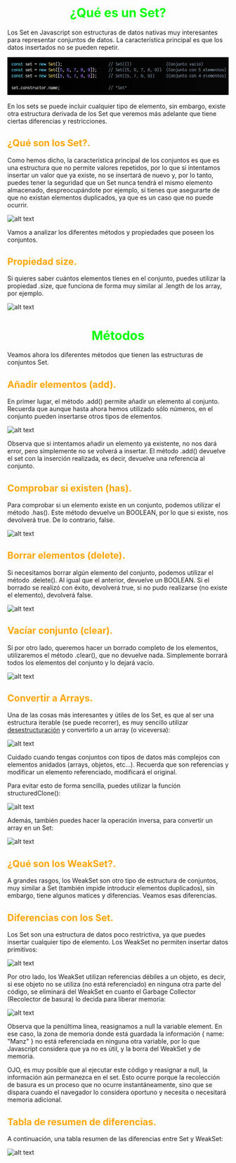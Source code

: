 # <span style="color:lime"><center>¿Qué es un Set?</center></span>

Los Set en Javascript son estructuras de datos nativas muy interesantes para representar conjuntos de datos. La característica principal es que los datos insertados no se pueden repetir.

![alt text](./imagenes-que-es-un-set/image.png)

En los sets se puede incluir cualquier tipo de elemento, sin embargo, existe otra estructura derivada de los Set que veremos más adelante que tiene ciertas diferencias y restricciones.

## <span style="color:orange">¿Qué son los Set?.</span>
Como hemos dicho, la característica principal de los conjuntos es que es una estructura que no permite valores repetidos, por lo que si intentamos insertar un valor que ya existe, no se insertará de nuevo y, por lo tanto, puedes tener la seguridad que un Set nunca tendrá el mismo elemento almacenado, despreocupándote por ejemplo, si tienes que asegurarte de que no existan elementos duplicados, ya que es un caso que no puede ocurrir.

![alt text](./imagenes-que-es-un-set/image.pngimage-1.png)

Vamos a analizar los diferentes métodos y propiedades que poseen los conjuntos.

## <span style="color:orange">Propiedad size.</span>
Si quieres saber cuántos elementos tienes en el conjunto, puedes utilizar la propiedad .size, que funciona de forma muy similar al .length de los array, por ejemplo.

![alt text](./imagenes-que-es-un-set/image.pngimage-2.png)

# <span style="color:lime"><center>Métodos</center></span>

Veamos ahora los diferentes métodos que tienen las estructuras de conjuntos Set.

## <span style="color:orange">Añadir elementos (add).</span>

En primer lugar, el método .add() permite añadir un elemento al conjunto. Recuerda que aunque hasta ahora hemos utilizado sólo números, en el conjunto pueden insertarse otros tipos de elementos.

![alt text](./imagenes-que-es-un-set/image.pngimage-3.png)

Observa que si intentamos añadir un elemento ya existente, no nos dará error, pero simplemente no se volverá a insertar. El método .add() devuelve el set con la inserción realizada, es decir, devuelve una referencia al conjunto.

## <span style="color:orange">Comprobar si existen (has).</span>
Para comprobar si un elemento existe en un conjunto, podemos utilizar el método .has(). Este método devuelve un BOOLEAN, por lo que si existe, nos devolverá true. De lo contrario, false.

![alt text](./imagenes-que-es-un-set/image.pngimage-4.png)

## <span style="color:orange">Borrar elementos (delete).</span>
Si necesitamos borrar algún elemento del conjunto, podemos utilizar el método .delete(). Al igual que el anterior, devuelve un BOOLEAN. Si el borrado se realizó con éxito, devolverá true, si no pudo realizarse (no existe el elemento), devolverá false.

![alt text](./imagenes-que-es-un-set/image.pngimage-5.png)

## <span style="color:orange">Vacíar conjunto (clear).</span>
Si por otro lado, queremos hacer un borrado completo de los elementos, utilizaremos el método .clear(), que no devuelve nada. Simplemente borrará todos los elementos del conjunto y lo dejará vacío.

![alt text](./imagenes-que-es-un-set/image.pngimage-6.png)

## <span style="color:orange">Convertir a Arrays.</span>
Una de las cosas más interesantes y útiles de los Set, es que al ser una estructura iterable (se puede recorrer), es muy sencillo utilizar [desestructuración](https://lenguajejs.com/javascript/arrays/desestructuracion-arrays/) y convertirlo a un array (o viceversa):

![alt text](./imagenes-que-es-un-set/image.pngimage-7.png)

Cuidado cuando tengas conjuntos con tipos de datos más complejos con elementos anidados (arrays, objetos, etc...). Recuerda que son referencias y modificar un elemento referenciado, modificará el original.

Para evitar esto de forma sencilla, puedes utilizar la función structuredClone():

![alt text](./imagenes-que-es-un-set/image.pngimage-8.png)

Además, también puedes hacer la operación inversa, para convertir un array en un Set:

![alt text](./imagenes-que-es-un-set/image.pngimage-9.png)

## <span style="color:orange">¿Qué son los WeakSet?.</span>
A grandes rasgos, los WeakSet son otro tipo de estructura de conjuntos, muy similar a Set (también impide introducir elementos duplicados), sin embargo, tiene algunos matices y diferencias. Veamos esas diferencias.

## <span style="color:orange">Diferencias con los Set.</span>
Los Set son una estructura de datos poco restrictiva, ya que puedes insertar cualquier tipo de elemento. Los WeakSet no permiten insertar datos primitivos:

![alt text](./imagenes-que-es-un-set/image.pngimage-10.png)

Por otro lado, los WeakSet utilizan referencias débiles a un objeto, es decir, si ese objeto no se utiliza (no está referenciado) en ninguna otra parte del código, se eliminará del WeakSet en cuanto el Garbage Collector (Recolector de basura) lo decida para liberar memoria:

![alt text](./imagenes-que-es-un-set/image.pngimage-11.png)

Observa que la penúltima línea, reasignamos a null la variable element. En ese caso, la zona de memoria donde está guardada la información { name: "Manz" } no está referenciada en ninguna otra variable, por lo que Javascript considera que ya no es útil, y la borra del WeakSet y de memoria.

 OJO, es muy posible que al ejecutar este código y reasignar a null, la información aún permanezca en el set. Esto ocurre porque la recolección de basura es un proceso que no ocurre instantáneamente, sino que se dispara cuando el navegador lo considera oportuno y necesita o necesitará memoria adicional.

 ## <span style="color:orange">Tabla de resumen de diferencias.</span>
 A continuación, una tabla resumen de las diferencias entre Set y WeakSet:

 ![alt text](./imagenes-que-es-un-set/image.pngimage-12.png)



